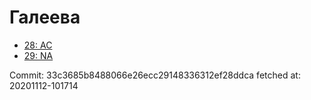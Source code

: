# Галеева
- [28: AC](28.md)
- [29: NA](29.md)

Commit: 33c3685b8488066e26ecc29148336312ef28ddca
 fetched at: 20201112-101714

